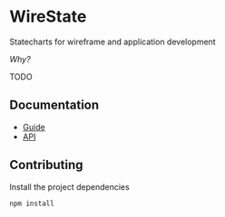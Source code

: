 # WireState

Statecharts for wireframe and application development

*Why?*

TODO

## Documentation

- [Guide](./docs/GUIDE.md)
- [API](./docs/API.md)

## Contributing

Install the project dependencies

```
npm install
```
